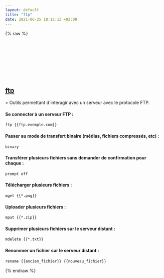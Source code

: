 ```yaml
---
layout: default
title: "ftp"
date: 2021-06-25 18:12:13 +02:00
---
```

{% raw %}
<h2 id="ftp">
  <a href="/fr/common/ftp.html">ftp</a> <a href="#ftp"><svg class="icon">
    <use href="/assets/images/unicode_sprite.svg#link" />
  </svg></a>
</h2>
> Outils permettant d'interagir avec un serveur avec le protocole FTP.

#### Se connecter à un serveur FTP :
```shell
ftp {{ftp.exemple.com}}
```
#### Passer au mode de transfert binaire (médias, fichiers compressés, etc) :
```shell
binary
```
#### Transférer plusieurs fichiers sans demander de confirmation pour chaque :
```shell
prompt off
```
#### Télécharger plusieurs fichiers :
```shell
mget {{*.png}}
```
#### Uploader plusieurs fichiers :
```shell
mput {{*.zip}}
```
#### Supprimer plusieurs fichiers sur le serveur distant :
```shell
mdelete {{*.txt}}
```
#### Renommer un fichier sur le serveur distant :
```shell
rename {{ancien_fichier}} {{nouveau_fichier}}
```
{% endraw %}